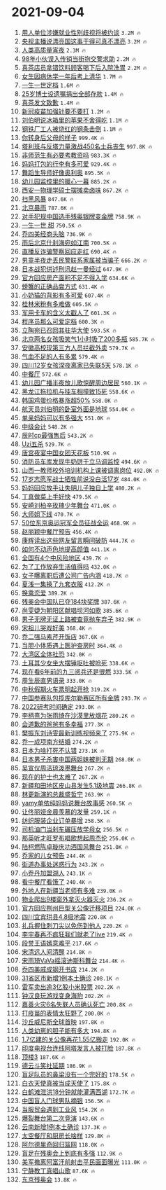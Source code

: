 # 2021-09-04

1. [用人单位涉嫌就业性别歧视将被约谈](https://s.weibo.com/weibo?q=%23%E7%94%A8%E4%BA%BA%E5%8D%95%E4%BD%8D%E6%B6%89%E5%AB%8C%E5%B0%B1%E4%B8%9A%E6%80%A7%E5%88%AB%E6%AD%A7%E8%A7%86%E5%B0%86%E8%A2%AB%E7%BA%A6%E8%B0%88%23&Refer=top) `3.2M 🔥`
1. [央视主播说漂亮国这事干得可真不漂亮](https://s.weibo.com/weibo?q=%23%E5%A4%AE%E8%A7%86%E4%B8%BB%E6%92%AD%E8%AF%B4%E6%BC%82%E4%BA%AE%E5%9B%BD%E8%BF%99%E4%BA%8B%E5%B9%B2%E5%BE%97%E5%8F%AF%E7%9C%9F%E4%B8%8D%E6%BC%82%E4%BA%AE%23&Refer=top) `3.2M 🔥`
1. [人类高质量宵夜](https://s.weibo.com/weibo?q=%23%E4%BA%BA%E7%B1%BB%E9%AB%98%E8%B4%A8%E9%87%8F%E5%AE%B5%E5%A4%9C%23&Refer=top) `2.3M 🔥`
1. [98年小伙误入传销当街抱交警求助](https://s.weibo.com/weibo?q=%2398%E5%B9%B4%E5%B0%8F%E4%BC%99%E8%AF%AF%E5%85%A5%E4%BC%A0%E9%94%80%E5%BD%93%E8%A1%97%E6%8A%B1%E4%BA%A4%E8%AD%A6%E6%B1%82%E5%8A%A9%23&Refer=top) `2.2M 🔥`
1. [喜茶店员拿错饮料顾客喝下后入院洗胃](https://s.weibo.com/weibo?q=%23%E5%96%9C%E8%8C%B6%E5%BA%97%E5%91%98%E6%8B%BF%E9%94%99%E9%A5%AE%E6%96%99%E9%A1%BE%E5%AE%A2%E5%96%9D%E4%B8%8B%E5%90%8E%E5%85%A5%E9%99%A2%E6%B4%97%E8%83%83%23&Refer=top) `2.2M 🔥`
1. [女生因病休学一年后考上清华](https://s.weibo.com/weibo?q=%23%E5%A5%B3%E7%94%9F%E5%9B%A0%E7%97%85%E4%BC%91%E5%AD%A6%E4%B8%80%E5%B9%B4%E5%90%8E%E8%80%83%E4%B8%8A%E6%B8%85%E5%8D%8E%23&Refer=top) `1.7M 🔥`
1. [一生一世定档](https://s.weibo.com/weibo?q=%23%E4%B8%80%E7%94%9F%E4%B8%80%E4%B8%96%E5%AE%9A%E6%A1%A3%23&Refer=top) `1.6M 🔥`
1. [25岁博士设遗嘱捐出全部存款](https://s.weibo.com/weibo?q=%2325%E5%B2%81%E5%8D%9A%E5%A3%AB%E8%AE%BE%E9%81%97%E5%98%B1%E6%8D%90%E5%87%BA%E5%85%A8%E9%83%A8%E5%AD%98%E6%AC%BE%23&Refer=top) `1.4M 🔥`
1. [喜茶发文致歉](https://s.weibo.com/weibo?q=%23%E5%96%9C%E8%8C%B6%E5%8F%91%E6%96%87%E8%87%B4%E6%AD%89%23&Refer=top) `1.4M 🔥`
1. [新冠疫苗加强针要不要打](https://s.weibo.com/weibo?q=%23%E6%96%B0%E5%86%A0%E7%96%AB%E8%8B%97%E5%8A%A0%E5%BC%BA%E9%92%88%E8%A6%81%E4%B8%8D%E8%A6%81%E6%89%93%23&Refer=top) `1.2M 🔥`
1. [刘伯明说冰箱里的苹果不舍得吃](https://s.weibo.com/weibo?q=%23%E5%88%98%E4%BC%AF%E6%98%8E%E8%AF%B4%E5%86%B0%E7%AE%B1%E9%87%8C%E7%9A%84%E8%8B%B9%E6%9E%9C%E4%B8%8D%E8%88%8D%E5%BE%97%E5%90%83%23&Refer=top) `1.1M 🔥`
1. [钢铁厂工人被烧红的钢条击倒](https://s.weibo.com/weibo?q=%23%E9%92%A2%E9%93%81%E5%8E%82%E5%B7%A5%E4%BA%BA%E8%A2%AB%E7%83%A7%E7%BA%A2%E7%9A%84%E9%92%A2%E6%9D%A1%E5%87%BB%E5%80%92%23&Refer=top) `1.1M 🔥`
1. [你转身后父母的样子](https://s.weibo.com/weibo?q=%23%E4%BD%A0%E8%BD%AC%E8%BA%AB%E5%90%8E%E7%88%B6%E6%AF%8D%E7%9A%84%E6%A0%B7%E5%AD%90%23&Refer=top) `999.4K 🔥`
1. [塔利班与反塔力量激战450名士兵丧生](https://s.weibo.com/weibo?q=%23%E5%A1%94%E5%88%A9%E7%8F%AD%E4%B8%8E%E5%8F%8D%E5%A1%94%E5%8A%9B%E9%87%8F%E6%BF%80%E6%88%98450%E5%90%8D%E5%A3%AB%E5%85%B5%E4%B8%A7%E7%94%9F%23&Refer=top) `997.8K 🔥`
1. [非师范生有必要考教资吗](https://s.weibo.com/weibo?q=%23%E9%9D%9E%E5%B8%88%E8%8C%83%E7%94%9F%E6%9C%89%E5%BF%85%E8%A6%81%E8%80%83%E6%95%99%E8%B5%84%E5%90%97%23&Refer=top) `983.3K 🔥`
1. [妈妈打包的行李有多可爱](https://s.weibo.com/weibo?q=%23%E5%A6%88%E5%A6%88%E6%89%93%E5%8C%85%E7%9A%84%E8%A1%8C%E6%9D%8E%E6%9C%89%E5%A4%9A%E5%8F%AF%E7%88%B1%23&Refer=top) `929.4K 🔥`
1. [舞蹈生导师好像奥利奥](https://s.weibo.com/weibo?q=%23%E8%88%9E%E8%B9%88%E7%94%9F%E5%AF%BC%E5%B8%88%E5%A5%BD%E5%83%8F%E5%A5%A5%E5%88%A9%E5%A5%A5%23&Refer=top) `895.5K 🔥`
1. [幼儿园监控里的暖心一幕](https://s.weibo.com/weibo?q=%23%E5%B9%BC%E5%84%BF%E5%9B%AD%E7%9B%91%E6%8E%A7%E9%87%8C%E7%9A%84%E6%9A%96%E5%BF%83%E4%B8%80%E5%B9%95%23&Refer=top) `885.2K 🔥`
1. [西安一物理学硕士摆摊卖卤味](https://s.weibo.com/weibo?q=%23%E8%A5%BF%E5%AE%89%E4%B8%80%E7%89%A9%E7%90%86%E5%AD%A6%E7%A1%95%E5%A3%AB%E6%91%86%E6%91%8A%E5%8D%96%E5%8D%A4%E5%91%B3%23&Refer=top) `867.2K 🔥`
1. [扫黑风暴](https://s.weibo.com/weibo?q=%E6%89%AB%E9%BB%91%E9%A3%8E%E6%9A%B4&Refer=top) `847.6K 🔥`
1. [北京暴雨](https://s.weibo.com/weibo?q=%E5%8C%97%E4%BA%AC%E6%9A%B4%E9%9B%A8&Refer=top) `787.6K 🔥`
1. [对手犯规中国选手残奥银牌变金牌](https://s.weibo.com/weibo?q=%23%E5%AF%B9%E6%89%8B%E7%8A%AF%E8%A7%84%E4%B8%AD%E5%9B%BD%E9%80%89%E6%89%8B%E6%AE%8B%E5%A5%A5%E9%93%B6%E7%89%8C%E5%8F%98%E9%87%91%E7%89%8C%23&Refer=top) `758.9K 🔥`
1. [一生一世 甜](https://s.weibo.com/weibo?q=%E4%B8%80%E7%94%9F%E4%B8%80%E4%B8%96%20%E7%94%9C&Refer=top) `750.5K 🔥`
1. [乔四美经商头脑](https://s.weibo.com/weibo?q=%23%E4%B9%94%E5%9B%9B%E7%BE%8E%E7%BB%8F%E5%95%86%E5%A4%B4%E8%84%91%23&Refer=top) `736.9K 🔥`
1. [雨后北京什刹海宛如江南](https://s.weibo.com/weibo?q=%23%E9%9B%A8%E5%90%8E%E5%8C%97%E4%BA%AC%E4%BB%80%E5%88%B9%E6%B5%B7%E5%AE%9B%E5%A6%82%E6%B1%9F%E5%8D%97%23&Refer=top) `700.5K 🔥`
1. [直播反诈骗警察回应走红](https://s.weibo.com/weibo?q=%23%E7%9B%B4%E6%92%AD%E5%8F%8D%E8%AF%88%E9%AA%97%E8%AD%A6%E5%AF%9F%E5%9B%9E%E5%BA%94%E8%B5%B0%E7%BA%A2%23&Refer=top) `690.4K 🔥`
1. [男童半夜走丢民警联系家属被当骗子](https://s.weibo.com/weibo?q=%E7%94%B7%E7%AB%A5%E5%8D%8A%E5%A4%9C%E8%B5%B0%E4%B8%A2%E6%B0%91%E8%AD%A6%E8%81%94%E7%B3%BB%E5%AE%B6%E5%B1%9E%E8%A2%AB%E5%BD%93%E9%AA%97%E5%AD%90&Refer=top) `666.2K 🔥`
1. [日本战犯供述刑讯赵一曼经过](https://s.weibo.com/weibo?q=%23%E6%97%A5%E6%9C%AC%E6%88%98%E7%8A%AF%E4%BE%9B%E8%BF%B0%E5%88%91%E8%AE%AF%E8%B5%B5%E4%B8%80%E6%9B%BC%E7%BB%8F%E8%BF%87%23&Refer=top) `647.9K 🔥`
1. [官方回应房产面积不足不得入学](https://s.weibo.com/weibo?q=%23%E5%AE%98%E6%96%B9%E5%9B%9E%E5%BA%94%E6%88%BF%E4%BA%A7%E9%9D%A2%E7%A7%AF%E4%B8%8D%E8%B6%B3%E4%B8%8D%E5%BE%97%E5%85%A5%E5%AD%A6%23&Refer=top) `634.6K 🔥`
1. [螃蟹的正确品尝方式](https://s.weibo.com/weibo?q=%23%E8%9E%83%E8%9F%B9%E7%9A%84%E6%AD%A3%E7%A1%AE%E5%93%81%E5%B0%9D%E6%96%B9%E5%BC%8F%23&Refer=top) `631.4K 🔥`
1. [小奶猫的背影有多可爱](https://s.weibo.com/weibo?q=%23%E5%B0%8F%E5%A5%B6%E7%8C%AB%E7%9A%84%E8%83%8C%E5%BD%B1%E6%9C%89%E5%A4%9A%E5%8F%AF%E7%88%B1%23&Refer=top) `607.4K 🔥`
1. [桂林米粉有多难做](https://s.weibo.com/weibo?q=%23%E6%A1%82%E6%9E%97%E7%B1%B3%E7%B2%89%E6%9C%89%E5%A4%9A%E9%9A%BE%E5%81%9A%23&Refer=top) `605.5K 🔥`
1. [军用卡车的含义太戳人了](https://s.weibo.com/weibo?q=%23%E5%86%9B%E7%94%A8%E5%8D%A1%E8%BD%A6%E7%9A%84%E5%90%AB%E4%B9%89%E5%A4%AA%E6%88%B3%E4%BA%BA%E4%BA%86%23&Refer=top) `601.3K 🔥`
1. [程序员那么可爱定档](https://s.weibo.com/weibo?q=%23%E7%A8%8B%E5%BA%8F%E5%91%98%E9%82%A3%E4%B9%88%E5%8F%AF%E7%88%B1%E5%AE%9A%E6%A1%A3%23&Refer=top) `600.3K 🔥`
1. [立陶宛已召回其驻华大使](https://s.weibo.com/weibo?q=%23%E7%AB%8B%E9%99%B6%E5%AE%9B%E5%B7%B2%E5%8F%AC%E5%9B%9E%E5%85%B6%E9%A9%BB%E5%8D%8E%E5%A4%A7%E4%BD%BF%23&Refer=top) `593.5K 🔥`
1. [北京两名女孩吸笑气1小时吸了200多瓶](https://s.weibo.com/weibo?q=%23%E5%8C%97%E4%BA%AC%E4%B8%A4%E5%90%8D%E5%A5%B3%E5%AD%A9%E5%90%B8%E7%AC%91%E6%B0%941%E5%B0%8F%E6%97%B6%E5%90%B8%E4%BA%86200%E5%A4%9A%E7%93%B6%23&Refer=top) `585.7K 🔥`
1. [安徽高校现第三方人员拦截外卖](https://s.weibo.com/weibo?q=%23%E5%AE%89%E5%BE%BD%E9%AB%98%E6%A0%A1%E7%8E%B0%E7%AC%AC%E4%B8%89%E6%96%B9%E4%BA%BA%E5%91%98%E6%8B%A6%E6%88%AA%E5%A4%96%E5%8D%96%23&Refer=top) `579.7K 🔥`
1. [气血不足的人有多累](https://s.weibo.com/weibo?q=%23%E6%B0%94%E8%A1%80%E4%B8%8D%E8%B6%B3%E7%9A%84%E4%BA%BA%E6%9C%89%E5%A4%9A%E7%B4%AF%23&Refer=top) `579.4K 🔥`
1. [四川12岁女孩深夜离家已失联5天](https://s.weibo.com/weibo?q=%23%E5%9B%9B%E5%B7%9D12%E5%B2%81%E5%A5%B3%E5%AD%A9%E6%B7%B1%E5%A4%9C%E7%A6%BB%E5%AE%B6%E5%B7%B2%E5%A4%B1%E8%81%945%E5%A4%A9%23&Refer=top) `578.1K 🔥`
1. [中餐厅](https://s.weibo.com/weibo?q=%E4%B8%AD%E9%A4%90%E5%8E%85&Refer=top) `572.6K 🔥`
1. [幼儿园广播半夜放儿歌惊醒周边居民](https://s.weibo.com/weibo?q=%23%E5%B9%BC%E5%84%BF%E5%9B%AD%E5%B9%BF%E6%92%AD%E5%8D%8A%E5%A4%9C%E6%94%BE%E5%84%BF%E6%AD%8C%E6%83%8A%E9%86%92%E5%91%A8%E8%BE%B9%E5%B1%85%E6%B0%91%23&Refer=top) `560.1K 🔥`
1. [黑龙江拖拉机与挂车相撞致15死](https://s.weibo.com/weibo?q=%23%E9%BB%91%E9%BE%99%E6%B1%9F%E6%8B%96%E6%8B%89%E6%9C%BA%E4%B8%8E%E6%8C%82%E8%BD%A6%E7%9B%B8%E6%92%9E%E8%87%B415%E6%AD%BB%23&Refer=top) `558.6K 🔥`
1. [韩国鸡蛋价格暴涨超50%](https://s.weibo.com/weibo?q=%23%E9%9F%A9%E5%9B%BD%E9%B8%A1%E8%9B%8B%E4%BB%B7%E6%A0%BC%E6%9A%B4%E6%B6%A8%E8%B6%8550%25%23&Refer=top) `558.0K 🔥`
1. [航天员刘伯明的卧室外面是地球](https://s.weibo.com/weibo?q=%23%E8%88%AA%E5%A4%A9%E5%91%98%E5%88%98%E4%BC%AF%E6%98%8E%E7%9A%84%E5%8D%A7%E5%AE%A4%E5%A4%96%E9%9D%A2%E6%98%AF%E5%9C%B0%E7%90%83%23&Refer=top) `554.0K 🔥`
1. [单亲妈妈可以有多强大](https://s.weibo.com/weibo?q=%23%E5%8D%95%E4%BA%B2%E5%A6%88%E5%A6%88%E5%8F%AF%E4%BB%A5%E6%9C%89%E5%A4%9A%E5%BC%BA%E5%A4%A7%23&Refer=top) `551.0K 🔥`
1. [中级会计](https://s.weibo.com/weibo?q=%E4%B8%AD%E7%BA%A7%E4%BC%9A%E8%AE%A1&Refer=top) `548.2K 🔥`
1. [辰时cp最强售后](https://s.weibo.com/weibo?q=%23%E8%BE%B0%E6%97%B6cp%E6%9C%80%E5%BC%BA%E5%94%AE%E5%90%8E%23&Refer=top) `543.2K 🔥`
1. [Uzi五杀](https://s.weibo.com/weibo?q=%23Uzi%E4%BA%94%E6%9D%80%23&Refer=top) `529.7K 🔥`
1. [唐宫夜宴中国女团天花板](https://s.weibo.com/weibo?q=%23%E5%94%90%E5%AE%AB%E5%A4%9C%E5%AE%B4%E4%B8%AD%E5%9B%BD%E5%A5%B3%E5%9B%A2%E5%A4%A9%E8%8A%B1%E6%9D%BF%23&Refer=top) `510.9K 🔥`
1. [消防员车库发现牛奶饼干立马调监控](https://s.weibo.com/weibo?q=%23%E6%B6%88%E9%98%B2%E5%91%98%E8%BD%A6%E5%BA%93%E5%8F%91%E7%8E%B0%E7%89%9B%E5%A5%B6%E9%A5%BC%E5%B9%B2%E7%AB%8B%E9%A9%AC%E8%B0%83%E7%9B%91%E6%8E%A7%23&Refer=top) `494.6K 🔥`
1. [山西一教师校外培训机构上课被调离岗位](https://s.weibo.com/weibo?q=%23%E5%B1%B1%E8%A5%BF%E4%B8%80%E6%95%99%E5%B8%88%E6%A0%A1%E5%A4%96%E5%9F%B9%E8%AE%AD%E6%9C%BA%E6%9E%84%E4%B8%8A%E8%AF%BE%E8%A2%AB%E8%B0%83%E7%A6%BB%E5%B2%97%E4%BD%8D%23&Refer=top) `492.0K 🔥`
1. [17岁志愿军战士牺牲前说没白活17岁](https://s.weibo.com/weibo?q=%2317%E5%B2%81%E5%BF%97%E6%84%BF%E5%86%9B%E6%88%98%E5%A3%AB%E7%89%BA%E7%89%B2%E5%89%8D%E8%AF%B4%E6%B2%A1%E7%99%BD%E6%B4%BB17%E5%B2%81%23&Refer=top) `484.0K 🔥`
1. [妈妈回应放手让失明儿子独自上学](https://s.weibo.com/weibo?q=%23%E5%A6%88%E5%A6%88%E5%9B%9E%E5%BA%94%E6%94%BE%E6%89%8B%E8%AE%A9%E5%A4%B1%E6%98%8E%E5%84%BF%E5%AD%90%E7%8B%AC%E8%87%AA%E4%B8%8A%E5%AD%A6%23&Refer=top) `480.2K 🔥`
1. [丁真做菜上手好快](https://s.weibo.com/weibo?q=%23%E4%B8%81%E7%9C%9F%E5%81%9A%E8%8F%9C%E4%B8%8A%E6%89%8B%E5%A5%BD%E5%BF%AB%23&Refer=top) `479.5K 🔥`
1. [安崎刘柏辛玫瑰少年舞台](https://s.weibo.com/weibo?q=%23%E5%AE%89%E5%B4%8E%E5%88%98%E6%9F%8F%E8%BE%9B%E7%8E%AB%E7%91%B0%E5%B0%91%E5%B9%B4%E8%88%9E%E5%8F%B0%23&Refer=top) `471.0K 🔥`
1. [大师姐下线](https://s.weibo.com/weibo?q=%23%E5%A4%A7%E5%B8%88%E5%A7%90%E4%B8%8B%E7%BA%BF%23&Refer=top) `470.7K 🔥`
1. [50位东京奥运冠军全员征战全运](https://s.weibo.com/weibo?q=%2350%E4%BD%8D%E4%B8%9C%E4%BA%AC%E5%A5%A5%E8%BF%90%E5%86%A0%E5%86%9B%E5%85%A8%E5%91%98%E5%BE%81%E6%88%98%E5%85%A8%E8%BF%90%23&Refer=top) `468.9K 🔥`
1. [赵丽颖中餐厅预告](https://s.weibo.com/weibo?q=%23%E8%B5%B5%E4%B8%BD%E9%A2%96%E4%B8%AD%E9%A4%90%E5%8E%85%E9%A2%84%E5%91%8A%23&Refer=top) `456.4K 🔥`
1. [康辉读出这些网友留言瞬间破防](https://s.weibo.com/weibo?q=%23%E5%BA%B7%E8%BE%89%E8%AF%BB%E5%87%BA%E8%BF%99%E4%BA%9B%E7%BD%91%E5%8F%8B%E7%95%99%E8%A8%80%E7%9E%AC%E9%97%B4%E7%A0%B4%E9%98%B2%23&Refer=top) `444.7K 🔥`
1. [如何不动声色地提高颜值](https://s.weibo.com/weibo?q=%23%E5%A6%82%E4%BD%95%E4%B8%8D%E5%8A%A8%E5%A3%B0%E8%89%B2%E5%9C%B0%E6%8F%90%E9%AB%98%E9%A2%9C%E5%80%BC%23&Refer=top) `441.1K 🔥`
1. [全国有4个中风险地区](https://s.weibo.com/weibo?q=%23%E5%85%A8%E5%9B%BD%E6%9C%894%E4%B8%AA%E4%B8%AD%E9%A3%8E%E9%99%A9%E5%9C%B0%E5%8C%BA%23&Refer=top) `439.7K 🔥`
1. [为了工作放弃生活值得吗](https://s.weibo.com/weibo?q=%23%E4%B8%BA%E4%BA%86%E5%B7%A5%E4%BD%9C%E6%94%BE%E5%BC%83%E7%94%9F%E6%B4%BB%E5%80%BC%E5%BE%97%E5%90%97%23&Refer=top) `432.0K 🔥`
1. [女子曝离职后遭公司广告内涵](https://s.weibo.com/weibo?q=%23%E5%A5%B3%E5%AD%90%E6%9B%9D%E7%A6%BB%E8%81%8C%E5%90%8E%E9%81%AD%E5%85%AC%E5%8F%B8%E5%B9%BF%E5%91%8A%E5%86%85%E6%B6%B5%23&Refer=top) `418.7K 🔥`
1. [夏浅一集换了九套衣服](https://s.weibo.com/weibo?q=%23%E5%A4%8F%E6%B5%85%E4%B8%80%E9%9B%86%E6%8D%A2%E4%BA%86%E4%B9%9D%E5%A5%97%E8%A1%A3%E6%9C%8D%23&Refer=top) `412.2K 🔥`
1. [换乘恋爱](https://s.weibo.com/weibo?q=%E6%8D%A2%E4%B9%98%E6%81%8B%E7%88%B1&Refer=top) `389.2K 🔥`
1. [残奥会中国队已夺184块奖牌](https://s.weibo.com/weibo?q=%23%E6%AE%8B%E5%A5%A5%E4%BC%9A%E4%B8%AD%E5%9B%BD%E9%98%9F%E5%B7%B2%E5%A4%BA184%E5%9D%97%E5%A5%96%E7%89%8C%23&Refer=top) `387.6K 🔥`
1. [尚雯婕为朝阳区献唱坝河如歌](https://s.weibo.com/weibo?q=%23%E5%B0%9A%E9%9B%AF%E5%A9%95%E4%B8%BA%E6%9C%9D%E9%98%B3%E5%8C%BA%E7%8C%AE%E5%94%B1%E5%9D%9D%E6%B2%B3%E5%A6%82%E6%AD%8C%23&Refer=top) `385.6K 🔥`
1. [男子无牌无证上路被查竟抛车弃子](https://s.weibo.com/weibo?q=%23%E7%94%B7%E5%AD%90%E6%97%A0%E7%89%8C%E6%97%A0%E8%AF%81%E4%B8%8A%E8%B7%AF%E8%A2%AB%E6%9F%A5%E7%AB%9F%E6%8A%9B%E8%BD%A6%E5%BC%83%E5%AD%90%23&Refer=top) `382.9K 🔥`
1. [宋祖儿哭戏好美](https://s.weibo.com/weibo?q=%23%E5%AE%8B%E7%A5%96%E5%84%BF%E5%93%AD%E6%88%8F%E5%A5%BD%E7%BE%8E%23&Refer=top) `368.4K 🔥`
1. [乔二强马素芹开饭店](https://s.weibo.com/weibo?q=%23%E4%B9%94%E4%BA%8C%E5%BC%BA%E9%A9%AC%E7%B4%A0%E8%8A%B9%E5%BC%80%E9%A5%AD%E5%BA%97%23&Refer=top) `367.6K 🔥`
1. [当胆小体质遇上医护查房时](https://s.weibo.com/weibo?q=%23%E5%BD%93%E8%83%86%E5%B0%8F%E4%BD%93%E8%B4%A8%E9%81%87%E4%B8%8A%E5%8C%BB%E6%8A%A4%E6%9F%A5%E6%88%BF%E6%97%B6%23&Refer=top) `364.4K 🔥`
1. [大湾区全体社恐](https://s.weibo.com/weibo?q=%23%E5%A4%A7%E6%B9%BE%E5%8C%BA%E5%85%A8%E4%BD%93%E7%A4%BE%E6%81%90%23&Refer=top) `342.0K 🔥`
1. [土耳其少女坐大摆锤呕吐被呛死](https://s.weibo.com/weibo?q=%23%E5%9C%9F%E8%80%B3%E5%85%B6%E5%B0%91%E5%A5%B3%E5%9D%90%E5%A4%A7%E6%91%86%E9%94%A4%E5%91%95%E5%90%90%E8%A2%AB%E5%91%9B%E6%AD%BB%23&Refer=top) `338.6K 🔥`
1. [现在看6年前的九三阅兵还是很燃](https://s.weibo.com/weibo?q=%23%E7%8E%B0%E5%9C%A8%E7%9C%8B6%E5%B9%B4%E5%89%8D%E7%9A%84%E4%B9%9D%E4%B8%89%E9%98%85%E5%85%B5%E8%BF%98%E6%98%AF%E5%BE%88%E7%87%83%23&Refer=top) `333.5K 🔥`
1. [周生辰直男语录](https://s.weibo.com/weibo?q=%23%E5%91%A8%E7%94%9F%E8%BE%B0%E7%9B%B4%E7%94%B7%E8%AF%AD%E5%BD%95%23&Refer=top) `333.0K 🔥`
1. [中秋假期火车票明起开抢](https://s.weibo.com/weibo?q=%23%E4%B8%AD%E7%A7%8B%E5%81%87%E6%9C%9F%E7%81%AB%E8%BD%A6%E7%A5%A8%E6%98%8E%E8%B5%B7%E5%BC%80%E6%8A%A2%23&Refer=top) `319.2K 🔥`
1. [中国参赛队包揽库尔勒赛区所有金牌](https://s.weibo.com/weibo?q=%23%E4%B8%AD%E5%9B%BD%E5%8F%82%E8%B5%9B%E9%98%9F%E5%8C%85%E6%8F%BD%E5%BA%93%E5%B0%94%E5%8B%92%E8%B5%9B%E5%8C%BA%E6%89%80%E6%9C%89%E9%87%91%E7%89%8C%23&Refer=top) `293.7K 🔥`
1. [2022研考时间确定](https://s.weibo.com/weibo?q=%232022%E7%A0%94%E8%80%83%E6%97%B6%E9%97%B4%E7%A1%AE%E5%AE%9A%23&Refer=top) `293.0K 🔥`
1. [李柄熹为张雨绮在沙漠里放烟花](https://s.weibo.com/weibo?q=%23%E6%9D%8E%E6%9F%84%E7%86%B9%E4%B8%BA%E5%BC%A0%E9%9B%A8%E7%BB%AE%E5%9C%A8%E6%B2%99%E6%BC%A0%E9%87%8C%E6%94%BE%E7%83%9F%E8%8A%B1%23&Refer=top) `280.2K 🔥`
1. [会道歉的爸爸有多幸福](https://s.weibo.com/weibo?q=%23%E4%BC%9A%E9%81%93%E6%AD%89%E7%9A%84%E7%88%B8%E7%88%B8%E6%9C%89%E5%A4%9A%E5%B9%B8%E7%A6%8F%23&Refer=top) `277.3K 🔥`
1. [樊振东刘诗雯最新训练视频来了](https://s.weibo.com/weibo?q=%23%E6%A8%8A%E6%8C%AF%E4%B8%9C%E5%88%98%E8%AF%97%E9%9B%AF%E6%9C%80%E6%96%B0%E8%AE%AD%E7%BB%83%E8%A7%86%E9%A2%91%E6%9D%A5%E4%BA%86%23&Refer=top) `275.9K 🔥`
1. [乔一成项南方结婚](https://s.weibo.com/weibo?q=%23%E4%B9%94%E4%B8%80%E6%88%90%E9%A1%B9%E5%8D%97%E6%96%B9%E7%BB%93%E5%A9%9A%23&Refer=top) `274.2K 🔥`
1. [日本为啥打死不认错](https://s.weibo.com/weibo?q=%23%E6%97%A5%E6%9C%AC%E4%B8%BA%E5%95%A5%E6%89%93%E6%AD%BB%E4%B8%8D%E8%AE%A4%E9%94%99%23&Refer=top) `273.1K 🔥`
1. [日本男子杀害中国两姐妹被判无期](https://s.weibo.com/weibo?q=%23%E6%97%A5%E6%9C%AC%E7%94%B7%E5%AD%90%E6%9D%80%E5%AE%B3%E4%B8%AD%E5%9B%BD%E4%B8%A4%E5%A7%90%E5%A6%B9%E8%A2%AB%E5%88%A4%E6%97%A0%E6%9C%9F%23&Refer=top) `268.0K 🔥`
1. [吴宣仪周洁琼泼墨舞台](https://s.weibo.com/weibo?q=%23%E5%90%B4%E5%AE%A3%E4%BB%AA%E5%91%A8%E6%B4%81%E7%90%BC%E6%B3%BC%E5%A2%A8%E8%88%9E%E5%8F%B0%23&Refer=top) `267.2K 🔥`
1. [现在的护士也太难了](https://s.weibo.com/weibo?q=%23%E7%8E%B0%E5%9C%A8%E7%9A%84%E6%8A%A4%E5%A3%AB%E4%B9%9F%E5%A4%AA%E9%9A%BE%E4%BA%86%23&Refer=top) `267.2K 🔥`
1. [新疆和田地区皮山县发生5.1级地震](https://s.weibo.com/weibo?q=%23%E6%96%B0%E7%96%86%E5%92%8C%E7%94%B0%E5%9C%B0%E5%8C%BA%E7%9A%AE%E5%B1%B1%E5%8E%BF%E5%8F%91%E7%94%9F5.1%E7%BA%A7%E5%9C%B0%E9%9C%87%23&Refer=top) `266.8K 🔥`
1. [林更新演的总裁盛哲宁](https://s.weibo.com/weibo?q=%23%E6%9E%97%E6%9B%B4%E6%96%B0%E6%BC%94%E7%9A%84%E6%80%BB%E8%A3%81%E7%9B%9B%E5%93%B2%E5%AE%81%23&Refer=top) `263.9K 🔥`
1. [yamy单依纯妈妈说舞台故事感](https://s.weibo.com/weibo?q=%23yamy%E5%8D%95%E4%BE%9D%E7%BA%AF%E5%A6%88%E5%A6%88%E8%AF%B4%E8%88%9E%E5%8F%B0%E6%95%85%E4%BA%8B%E6%84%9F%23&Refer=top) `260.5K 🔥`
1. [让佟丽娅金晨羡慕的发量](https://s.weibo.com/weibo?q=%23%E8%AE%A9%E4%BD%9F%E4%B8%BD%E5%A8%85%E9%87%91%E6%99%A8%E7%BE%A1%E6%85%95%E7%9A%84%E5%8F%91%E9%87%8F%23&Refer=top) `259.1K 🔥`
1. [纺织服装企业订单暴增](https://s.weibo.com/weibo?q=%23%E7%BA%BA%E7%BB%87%E6%9C%8D%E8%A3%85%E4%BC%81%E4%B8%9A%E8%AE%A2%E5%8D%95%E6%9A%B4%E5%A2%9E%23&Refer=top) `258.5K 🔥`
1. [司机油门当刹车碾压放学母女](https://s.weibo.com/weibo?q=%23%E5%8F%B8%E6%9C%BA%E6%B2%B9%E9%97%A8%E5%BD%93%E5%88%B9%E8%BD%A6%E7%A2%BE%E5%8E%8B%E6%94%BE%E5%AD%A6%E6%AF%8D%E5%A5%B3%23&Refer=top) `256.5K 🔥`
1. [那英听才旺罗布唱歌想起周杰伦](https://s.weibo.com/weibo?q=%23%E9%82%A3%E8%8B%B1%E5%90%AC%E6%89%8D%E6%97%BA%E7%BD%97%E5%B8%83%E5%94%B1%E6%AD%8C%E6%83%B3%E8%B5%B7%E5%91%A8%E6%9D%B0%E4%BC%A6%23&Refer=top) `256.0K 🔥`
1. [陆柯燃陈卓璇庆功酒国风舞台](https://s.weibo.com/weibo?q=%23%E9%99%86%E6%9F%AF%E7%87%83%E9%99%88%E5%8D%93%E7%92%87%E5%BA%86%E5%8A%9F%E9%85%92%E5%9B%BD%E9%A3%8E%E8%88%9E%E5%8F%B0%23&Refer=top) `251.0K 🔥`
1. [乔家的儿女预告](https://s.weibo.com/weibo?q=%23%E4%B9%94%E5%AE%B6%E7%9A%84%E5%84%BF%E5%A5%B3%E9%A2%84%E5%91%8A%23&Refer=top) `244.4K 🔥`
1. [街道办事处迷惑行为](https://s.weibo.com/weibo?q=%23%E8%A1%97%E9%81%93%E5%8A%9E%E4%BA%8B%E5%A4%84%E8%BF%B7%E6%83%91%E8%A1%8C%E4%B8%BA%23&Refer=top) `243.2K 🔥`
1. [小乔丹加盟湖人](https://s.weibo.com/weibo?q=%23%E5%B0%8F%E4%B9%94%E4%B8%B9%E5%8A%A0%E7%9B%9F%E6%B9%96%E4%BA%BA%23&Refer=top) `243.1K 🔥`
1. [看中餐厅看饿了](https://s.weibo.com/weibo?q=%E7%9C%8B%E4%B8%AD%E9%A4%90%E5%8E%85%E7%9C%8B%E9%A5%BF%E4%BA%86&Refer=top) `240.4K 🔥`
1. [外地人在新疆当老师有多难](https://s.weibo.com/weibo?q=%23%E5%A4%96%E5%9C%B0%E4%BA%BA%E5%9C%A8%E6%96%B0%E7%96%86%E5%BD%93%E8%80%81%E5%B8%88%E6%9C%89%E5%A4%9A%E9%9A%BE%23&Refer=top) `239.0K 🔥`
1. [物业爬出9楼窗外拿灭火器灭火](https://s.weibo.com/weibo?q=%23%E7%89%A9%E4%B8%9A%E7%88%AC%E5%87%BA9%E6%A5%BC%E7%AA%97%E5%A4%96%E6%8B%BF%E7%81%AD%E7%81%AB%E5%99%A8%E7%81%AD%E7%81%AB%23&Refer=top) `236.2K 🔥`
1. [官方回应荆州巨型关公像迁移项目](https://s.weibo.com/weibo?q=%23%E5%AE%98%E6%96%B9%E5%9B%9E%E5%BA%94%E8%8D%86%E5%B7%9E%E5%B7%A8%E5%9E%8B%E5%85%B3%E5%85%AC%E5%83%8F%E8%BF%81%E7%A7%BB%E9%A1%B9%E7%9B%AE%23&Refer=top) `224.0K 🔥`
1. [四川宜宾珙县4.8级地震](https://s.weibo.com/weibo?q=%23%E5%9B%9B%E5%B7%9D%E5%AE%9C%E5%AE%BE%E7%8F%99%E5%8E%BF4.8%E7%BA%A7%E5%9C%B0%E9%9C%87%23&Refer=top) `220.8K 🔥`
1. [礼兵握住刺刀尖以免伤到他人](https://s.weibo.com/weibo?q=%23%E7%A4%BC%E5%85%B5%E6%8F%A1%E4%BD%8F%E5%88%BA%E5%88%80%E5%B0%96%E4%BB%A5%E5%85%8D%E4%BC%A4%E5%88%B0%E4%BB%96%E4%BA%BA%23&Refer=top) `220.2K 🔥`
1. [李宇春再不疯狂我们就老了live](https://s.weibo.com/weibo?q=%23%E6%9D%8E%E5%AE%87%E6%98%A5%E5%86%8D%E4%B8%8D%E7%96%AF%E7%8B%82%E6%88%91%E4%BB%AC%E5%B0%B1%E8%80%81%E4%BA%86live%23&Refer=top) `219.4K 🔥`
1. [段誉王语嫣意难平](https://s.weibo.com/weibo?q=%23%E6%AE%B5%E8%AA%89%E7%8E%8B%E8%AF%AD%E5%AB%A3%E6%84%8F%E9%9A%BE%E5%B9%B3%23&Refer=top) `217.6K 🔥`
1. [宋清远人间清醒](https://s.weibo.com/weibo?q=%23%E5%AE%8B%E6%B8%85%E8%BF%9C%E4%BA%BA%E9%97%B4%E6%B8%85%E9%86%92%23&Refer=top) `214.8K 🔥`
1. [宋雨琦VaVa摇滚迪斯科舞台](https://s.weibo.com/weibo?q=%23%E5%AE%8B%E9%9B%A8%E7%90%A6VaVa%E6%91%87%E6%BB%9A%E8%BF%AA%E6%96%AF%E7%A7%91%E8%88%9E%E5%8F%B0%23&Refer=top) `214.4K 🔥`
1. [乔四美戚成钢开书店](https://s.weibo.com/weibo?q=%23%E4%B9%94%E5%9B%9B%E7%BE%8E%E6%88%9A%E6%88%90%E9%92%A2%E5%BC%80%E4%B9%A6%E5%BA%97%23&Refer=top) `214.2K 🔥`
1. [31省区市新增1例本土确诊](https://s.weibo.com/weibo?q=%2331%E7%9C%81%E5%8C%BA%E5%B8%82%E6%96%B0%E5%A2%9E1%E4%BE%8B%E6%9C%AC%E5%9C%9F%E7%A1%AE%E8%AF%8A%23&Refer=top) `208.1K 🔥`
1. [雷军卖出逾3亿股小米股票](https://s.weibo.com/weibo?q=%23%E9%9B%B7%E5%86%9B%E5%8D%96%E5%87%BA%E9%80%BE3%E4%BA%BF%E8%82%A1%E5%B0%8F%E7%B1%B3%E8%82%A1%E7%A5%A8%23&Refer=top) `202.2K 🔥`
1. [钟汉良玩游戏变身海豹](https://s.weibo.com/weibo?q=%23%E9%92%9F%E6%B1%89%E8%89%AF%E7%8E%A9%E6%B8%B8%E6%88%8F%E5%8F%98%E8%BA%AB%E6%B5%B7%E8%B1%B9%23&Refer=top) `202.2K 🔥`
1. [嘉善火灾6名失联人员确认死亡](https://s.weibo.com/weibo?q=%23%E5%98%89%E5%96%84%E7%81%AB%E7%81%BE6%E5%90%8D%E5%A4%B1%E8%81%94%E4%BA%BA%E5%91%98%E7%A1%AE%E8%AE%A4%E6%AD%BB%E4%BA%A1%23&Refer=top) `200.8K 🔥`
1. [打疫苗的表情太狂野了](https://s.weibo.com/weibo?q=%23%E6%89%93%E7%96%AB%E8%8B%97%E7%9A%84%E8%A1%A8%E6%83%85%E5%A4%AA%E7%8B%82%E9%87%8E%E4%BA%86%23&Refer=top) `200.0K 🔥`
1. [沙丘威尼斯全球首映](https://s.weibo.com/weibo?q=%23%E6%B2%99%E4%B8%98%E5%A8%81%E5%B0%BC%E6%96%AF%E5%85%A8%E7%90%83%E9%A6%96%E6%98%A0%23&Refer=top) `197.8K 🔥`
1. [人类幼崽的胆子能有多大](https://s.weibo.com/weibo?q=%23%E4%BA%BA%E7%B1%BB%E5%B9%BC%E5%B4%BD%E7%9A%84%E8%83%86%E5%AD%90%E8%83%BD%E6%9C%89%E5%A4%9A%E5%A4%A7%23&Refer=top) `194.8K 🔥`
1. [1.7亿建的关公像再花1.55亿搬走](https://s.weibo.com/weibo?q=%231.7%E4%BA%BF%E5%BB%BA%E7%9A%84%E5%85%B3%E5%85%AC%E5%83%8F%E5%86%8D%E8%8A%B11.55%E4%BA%BF%E6%90%AC%E8%B5%B0%23&Refer=top) `192.0K 🔥`
1. [印度电视台连线阿塔发言人被打脸](https://s.weibo.com/weibo?q=%23%E5%8D%B0%E5%BA%A6%E7%94%B5%E8%A7%86%E5%8F%B0%E8%BF%9E%E7%BA%BF%E9%98%BF%E5%A1%94%E5%8F%91%E8%A8%80%E4%BA%BA%E8%A2%AB%E6%89%93%E8%84%B8%23&Refer=top) `187.8K 🔥`
1. [顶楼3](https://s.weibo.com/weibo?q=%E9%A1%B6%E6%A5%BC3&Refer=top) `187.6K 🔥`
1. [德云斗笑社延期](https://s.weibo.com/weibo?q=%E5%BE%B7%E4%BA%91%E6%96%97%E7%AC%91%E7%A4%BE%E5%BB%B6%E6%9C%9F&Refer=top) `186.9K 🔥`
1. [盲足队员的鼻梁没有一个完好的](https://s.weibo.com/weibo?q=%23%E7%9B%B2%E8%B6%B3%E9%98%9F%E5%91%98%E7%9A%84%E9%BC%BB%E6%A2%81%E6%B2%A1%E6%9C%89%E4%B8%80%E4%B8%AA%E5%AE%8C%E5%A5%BD%E7%9A%84%23&Refer=top) `178.5K 🔥`
1. [白衣天使真被当成天使了](https://s.weibo.com/weibo?q=%23%E7%99%BD%E8%A1%A3%E5%A4%A9%E4%BD%BF%E7%9C%9F%E8%A2%AB%E5%BD%93%E6%88%90%E5%A4%A9%E4%BD%BF%E4%BA%86%23&Refer=top) `175.8K 🔥`
1. [白鹤滩泄洪18分钟就能灌满西湖](https://s.weibo.com/weibo?q=%23%E7%99%BD%E9%B9%A4%E6%BB%A9%E6%B3%84%E6%B4%AA18%E5%88%86%E9%92%9F%E5%B0%B1%E8%83%BD%E7%81%8C%E6%BB%A1%E8%A5%BF%E6%B9%96%23&Refer=top) `172.7K 🔥`
1. [中国盲人门球男队摘银](https://s.weibo.com/weibo?q=%23%E4%B8%AD%E5%9B%BD%E7%9B%B2%E4%BA%BA%E9%97%A8%E7%90%83%E7%94%B7%E9%98%9F%E6%91%98%E9%93%B6%23&Refer=top) `156.5K 🔥`
1. [当服贸会遇到工业风](https://s.weibo.com/weibo?q=%23%E5%BD%93%E6%9C%8D%E8%B4%B8%E4%BC%9A%E9%81%87%E5%88%B0%E5%B7%A5%E4%B8%9A%E9%A3%8E%23&Refer=top) `154.2K 🔥`
1. [爆裂舞台第二次竞演](https://s.weibo.com/weibo?q=%23%E7%88%86%E8%A3%82%E8%88%9E%E5%8F%B0%E7%AC%AC%E4%BA%8C%E6%AC%A1%E7%AB%9E%E6%BC%94%23&Refer=top) `143.6K 🔥`
1. [云南新增1例本土确诊](https://s.weibo.com/weibo?q=%23%E4%BA%91%E5%8D%97%E6%96%B0%E5%A2%9E1%E4%BE%8B%E6%9C%AC%E5%9C%9F%E7%A1%AE%E8%AF%8A%23&Refer=top) `137.3K 🔥`
1. [太空餐厅和厨房长啥样](https://s.weibo.com/weibo?q=%23%E5%A4%AA%E7%A9%BA%E9%A4%90%E5%8E%85%E5%92%8C%E5%8E%A8%E6%88%BF%E9%95%BF%E5%95%A5%E6%A0%B7%23&Refer=top) `129.8K 🔥`
1. [阿尔德里奇回归篮网](https://s.weibo.com/weibo?q=%23%E9%98%BF%E5%B0%94%E5%BE%B7%E9%87%8C%E5%A5%87%E5%9B%9E%E5%BD%92%E7%AF%AE%E7%BD%91%23&Refer=top) `118.0K 🔥`
1. [盲足在残奥会上到底有多强](https://s.weibo.com/weibo?q=%23%E7%9B%B2%E8%B6%B3%E5%9C%A8%E6%AE%8B%E5%A5%A5%E4%BC%9A%E4%B8%8A%E5%88%B0%E5%BA%95%E6%9C%89%E5%A4%9A%E5%BC%BA%23&Refer=top) `112.9K 🔥`
1. [美军撤离阿富汗前射击平民画面曝光](https://s.weibo.com/weibo?q=%23%E7%BE%8E%E5%86%9B%E6%92%A4%E7%A6%BB%E9%98%BF%E5%AF%8C%E6%B1%97%E5%89%8D%E5%B0%84%E5%87%BB%E5%B9%B3%E6%B0%91%E7%94%BB%E9%9D%A2%E6%9B%9D%E5%85%89%23&Refer=top) `111.0K 🔥`
1. [宁静教丁真唱山歌](https://s.weibo.com/weibo?q=%23%E5%AE%81%E9%9D%99%E6%95%99%E4%B8%81%E7%9C%9F%E5%94%B1%E5%B1%B1%E6%AD%8C%23&Refer=top) `87.6K 🔥`
1. [东京残奥会](https://s.weibo.com/weibo?q=%23%E4%B8%9C%E4%BA%AC%E6%AE%8B%E5%A5%A5%E4%BC%9A%23&Refer=top) `13.8K 🔥`
